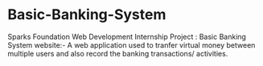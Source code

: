 # Basic-Banking-System
Sparks Foundation Web Development Internship Project :
Basic Banking System website:- A web application used to tranfer virtual money between multiple users and also record the banking transactions/ activities.
